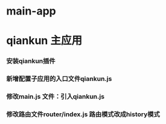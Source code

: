 # main-app
# qiankun 主应用

### 安装qiankun插件
### 新增配置子应用的入口文件qiankun.js

### 修改main.js 文件：引入qiankun.js
### 修改路由文件router/index.js  路由模式改成history模式

